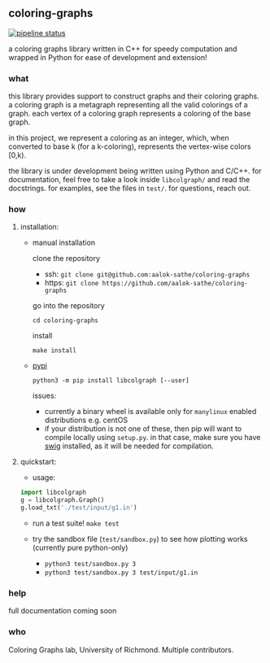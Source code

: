## coloring-graphs
[![pipeline status](https://aalok-sathe.gitlab.io/coloring-graphs/build.svg?v=398117760640158686)](https://gitlab.com/aalok-sathe/coloring-graphs/)

a coloring graphs library written in C++ for speedy computation and wrapped in
Python for ease of development and extension!

### what
this library provides support to construct graphs and their coloring graphs.
a coloring graph is a metagraph representing all the valid colorings of a graph.
each vertex of a coloring graph represents a coloring of the base graph.

in this project, we represent a coloring as an integer, which, when converted to
base k (for a k-coloring), represents the vertex-wise colors [0,k).

the library is under development being written using Python and C/C++.
for documentation, feel free to take a look inside `libcolgraph/` and read the docstrings.
for examples, see the files in `test/`.
for questions, reach out.

### how
1. installation:

    - manual installation

        clone the repository
        - ssh:
        `git clone git@github.com:aalok-sathe/coloring-graphs`
        - https:
        `git clone https://github.com/aalok-sathe/coloring-graphs`

        go into the repository

        `cd coloring-graphs`

        install

        `make install`
        
    
    - [pypi](https://pypi.org/project/libcolgraph/) 

        `python3 -m pip install libcolgraph [--user]`

        issues:
        - currently a binary wheel is available only for `manylinux`
          enabled distributions
          e.g. centOS
        - if your distribution is not one of these, then pip will want to
          compile locally using `setup.py`. in that case,
          make sure you have [swig](http://www.swig.org/download.html)
          installed, as it will be needed for compilation.


2. quickstart:

    - usage:

    ```python
    import libcolgraph
    g = libcolgraph.Graph()
    g.load_txt('./test/input/g1.in')
    ```

    - run a test suite!
    `make test`

    - try the sandbox file (`test/sandbox.py`) to see how plotting works (currently pure python-only)
        - `python3 test/sandbox.py 3`
        - `python3 test/sandbox.py 3 test/input/g1.in`


### help

full documentation coming soon


### who

Coloring Graphs lab, University of Richmond. Multiple contributors.







